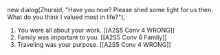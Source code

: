 new dialog(Zhuraid, "Have you now? Please shed some light for us then. What do you think I valued most in life?"),

1. You were all about your work. [[A2S5 Conv 4 WRONG]]
2. Family was important to you. [[A2S5 Conv 6 Family]]
3. Traveling was your purpose. [[A2S5 Conv 4 WRONG]]